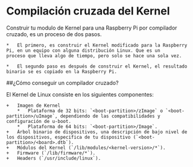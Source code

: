 Compilación cruzada del Kernel
==================================

Construir tu modulo de Kernel para una Raspberry Pi por compilador cruzado, es un proceso de dos pasos. 

	*	El primero, es construir el Kernel modificado para la Raspberry Pi, en un equipo con alguna distribución Linux. Que es un 	
	proceso que lleva algo de tiempo, pero solo se hace una sola vez. 

	*	El segundo paso es después de construir el Kernel, el resultado binario se es copiado en la Raspberry Pi.

##¿Cómo conseguir un compilador cruzado? 
	
El Kernel de Linux consiste en los siguientes componentes:

	+	Imagen de Kernel
		*	Plataforma de 32 bits: `<boot-partition>/zImage` o `<boot-partition>/uImage`, dependiendo de las compatibilidades y 			configuración de u-boot.
		*	Plataforma de 64 bits: `<boot-partition>/Image`.
	+	Árbol binario de dispositivos, una descripción de bajo nivel de los dispositivos, especifica de tu dispositivo (`<boot-partition>/<board>.dtb`).
	+	Módulos del Kernel (`/lib/modules/<kernel-version>/*`).
	+	Firmware (`/lib/firmware/*`).
	+	Headers (`/usr/include/linux`).
 
